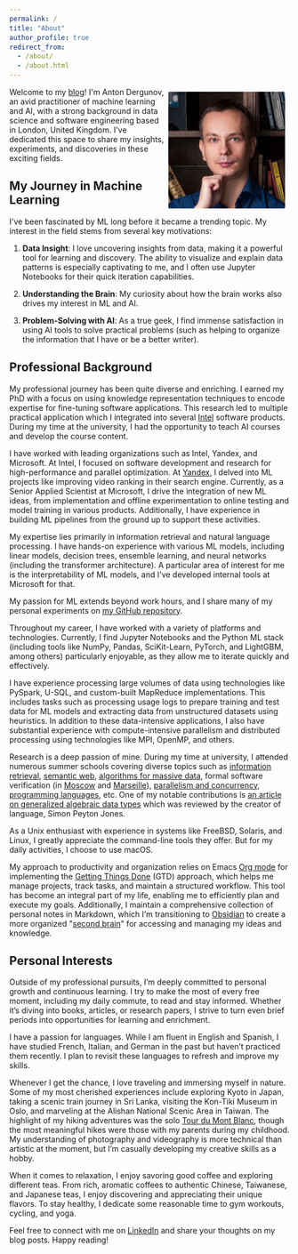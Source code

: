 ```yaml
---
permalink: /
title: "About"
author_profile: true
redirect_from: 
  - /about/
  - /about.html
---
```


<img align="right" src="images/profile.jpg" alt="Photo" style="width: 210px; border-radius: 10px; padding: 8px 8px 8px 8px"/>

Welcome to my [blog](blog)! I'm Anton Dergunov, an avid practitioner of machine learning and AI, with a strong background in data science and software engineering based in London, United Kingdom. I've dedicated this space to share my insights, experiments, and discoveries in these exciting fields.


## My Journey in Machine Learning

I've been fascinated by ML long before it became a trending topic. My interest in the field stems from several key motivations:

1. **Data Insight**: I love uncovering insights from data, making it a powerful tool for learning and discovery. The ability to visualize and explain data patterns is especially captivating to me, and I often use Jupyter Notebooks for their quick iteration capabilities.

2. **Understanding the Brain**: My curiosity about how the brain works also drives my interest in ML and AI.

3. **Problem-Solving with AI**: As a true geek, I find immense satisfaction in using AI tools to solve practical problems (such as helping to organize the information that I have or be a better writer).


## Professional Background

My professional journey has been quite diverse and enriching. I earned my PhD with a focus on using knowledge representation techniques to encode expertise for fine-tuning software applications. This research led to multiple practical application which I integrated into several [Intel](https://www.intel.com/) software products. During my time at the university, I had the opportunity to teach AI courses and develop the course content.

I have worked with leading organizations such as Intel, Yandex, and Microsoft. At Intel, I focused on software development and research for high-performance and parallel optimization. At [Yandex](https://yandex.com/company/), I delved into ML projects like improving video ranking in their search engine. Currently, as a Senior Applied Scientist at Microsoft, I drive the integration of new ML ideas, from implementation and offline experimentation to online testing and model training in various products. Additionally, I have experience in building ML pipelines from the ground up to support these activities.

My expertise lies primarily in information retrieval and natural language processing. I have hands-on experience with various ML models, including linear models, decision trees, ensemble learning, and neural networks (including the transformer architecture). A particular area of interest for me is the interpretability of ML models, and I've developed internal tools at Microsoft for that.

My passion for ML extends beyond work hours, and I share many of my personal experiments on [my GitHub repository](https://github.com/anton-dergunov/ml-playground).

Throughout my career, I have worked with a variety of platforms and technologies. Currently, I find Jupyter Notebooks and the Python ML stack (including tools like NumPy, Pandas, SciKit-Learn, PyTorch, and LightGBM, among others) particularly enjoyable, as they allow me to iterate quickly and effectively.

I have experience processing large volumes of data using technologies like PySpark, U-SQL, and custom-built MapReduce implementations. This includes tasks such as processing usage logs to prepare training and test data for ML models and extracting data from unstructured datasets using heuristics. In addition to these data-intensive applications, I also have substantial experience with compute-intensive parallelism and distributed processing using technologies like MPI, OpenMP, and others.

Research is a deep passion of mine. During my time at university, I attended numerous summer schools covering diverse topics such as [information retrieval](http://romip.ru/russir2013/), [semantic web](https://iccl.inf.tu-dresden.de/web/ICCL_Summer_School_2013/en), [algorithms for massive data](http://almada2013.ru/en), formal software verification (in [Moscow](https://web.archive.org/web/20110314093924/http://research.microsoft.com/en-us/um/redmond/events/sssev2011/) and [Marseille](http://movep.lif.univ-mrs.fr/)), [parallelism and concurrency](https://web.archive.org/web/20120505213227/http://research.microsoft.com/en-us/events/rss2012/), [programming languages](http://laser.inf.ethz.ch/2012/), etc. One of my notable contributions is [an article on generalized algebraic data types](http://themonadreader.files.wordpress.com/2013/08/issue221.pdf) which was reviewed by the creator of language, Simon Peyton Jones.

As a Unix enthusiast with experience in systems like FreeBSD, Solaris, and Linux, I greatly appreciate the command-line tools they offer. But for my daily activities, I choose to use macOS.

My approach to productivity and organization relies on Emacs [Org mode](https://orgmode.org/) for implementing the [Getting Things Done](https://gettingthingsdone.com/what-is-gtd/) (GTD) approach, which helps me manage projects, track tasks, and maintain a structured workflow. This tool has become an integral part of my life, enabling me to efficiently plan and execute my goals. Additionally, I maintain a comprehensive collection of personal notes in Markdown, which I’m transitioning to [Obsidian](https://obsidian.md/) to create a more organized "[second brain](https://www.buildingasecondbrain.com/)" for accessing and managing my ideas and knowledge.


## Personal Interests

Outside of my professional pursuits, I’m deeply committed to personal growth and continuous learning.  I try to make the most of every free moment, including my daily commute, to read and stay informed. Whether it’s diving into books, articles, or research papers, I strive to turn even brief periods into opportunities for learning and enrichment.

I have a passion for languages. While I am fluent in English and Spanish, I have studied French, Italian, and German in the past but haven’t practiced them recently. I plan to revisit these languages to refresh and improve my skills.

Whenever I get the chance, I love traveling and immersing myself in nature. Some of my most cherished experiences include exploring Kyoto in Japan, taking a scenic train journey in Sri Lanka, visiting the Kon-Tiki Museum in Oslo, and marveling at the Alishan National Scenic Area in Taiwan. The highlight of my hiking adventures was the solo [Tour du Mont Blanc](https://www.autourdumontblanc.com/en/), though the most meaningful hikes were those with my parents during my childhood. My understanding of photography and videography is more technical than artistic at the moment, but I’m casually developing my creative skills as a hobby.

When it comes to relaxation, I enjoy savoring good coffee and exploring different teas. From rich, aromatic coffees to authentic Chinese, Taiwanese, and Japanese teas, I enjoy discovering and appreciating their unique flavors. To stay healthy, I dedicate some reasonable time to gym workouts, cycling, and yoga.

Feel free to connect with me on [LinkedIn](https://www.linkedin.com/in/anton-dergunov/) and share your thoughts on my blog posts. Happy reading!

